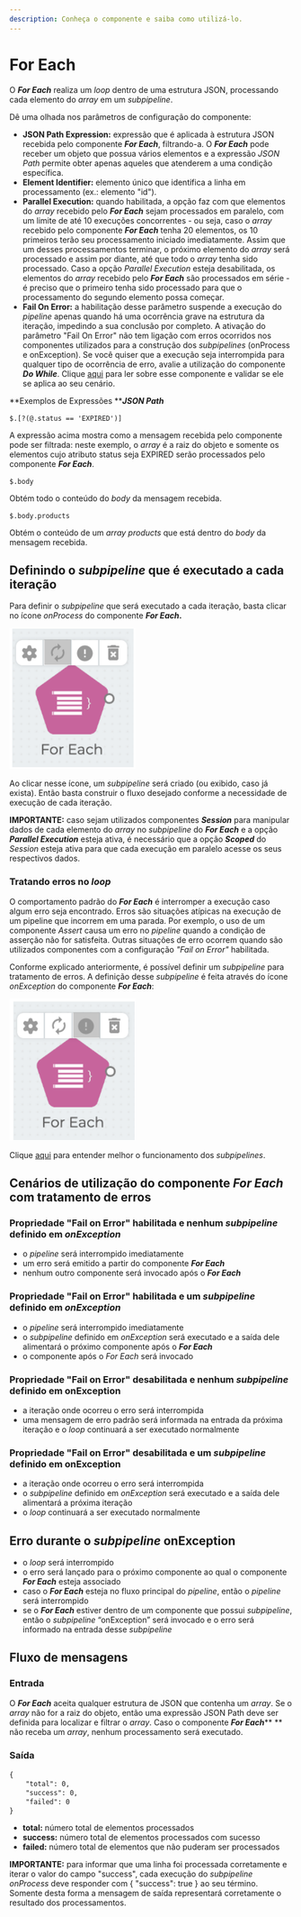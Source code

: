 ```yaml
---
description: Conheça o componente e saiba como utilizá-lo.
---
```


# For Each

O _**For Each**_ realiza um _loop_ dentro de uma estrutura JSON, processando cada elemento do _array_ em um _subpipeline_.

Dê uma olhada nos parâmetros de configuração do componente:

* **JSON Path Expression:** expressão que é aplicada à estrutura JSON recebida pelo componente _**For Each**_, filtrando-a. O _**For Each**_ pode receber um objeto que possua vários elementos e a expressão _JSON Path_ permite obter apenas aqueles que atenderem a uma condição específica.
* **Element Identifier:** elemento único que identifica a linha em processamento (ex.: elemento "id").
* **Parallel Execution:** quando habilitada, a opção faz com que elementos do _array_ recebido pelo _**For Each**_ sejam processados em paralelo, com um limite de até 10 execuções concorrentes - ou seja, caso o _array_ recebido pelo componente _**For Each**_ tenha 20 elementos, os 10 primeiros terão seu processamento iniciado imediatamente. Assim que um desses processamentos terminar, o próximo elemento do _array_ será processado e assim por diante, até que todo o _array_ tenha sido processado. Caso a opção _Parallel Execution_ esteja desabilitada, os elementos do _array_ recebido pelo _**For Each**_ são processados em série - é preciso que o primeiro tenha sido processado para que o processamento do segundo elemento possa começar.
* **Fail On Error:** a habilitação desse parâmetro suspende a execução do _pipeline_ apenas quando há uma ocorrência grave na estrutura da iteração, impedindo a sua conclusão por completo. A ativação do parâmetro "Fail On Error" não tem ligação com erros ocorridos nos componentes utilizados para a construção dos _subpipelines_ (onProcess e onException). Se você quiser que a execução seja interrompida para qualquer tipo de ocorrência de erro, avalie a utilização do componente _**Do While**_. Clique [aqui](../do-while.md) para ler sobre esse componente e validar se ele se aplica ao seu cenário.

**Exemplos de Expressões **_**JSON Path**_

```
$.[?(@.status == 'EXPIRED')]
```

A expressão acima mostra como a mensagem recebida pelo componente pode ser filtrada: neste exemplo, o _array_ é a raiz do objeto e somente os elementos cujo atributo status seja EXPIRED serão processados pelo componente _**For Each**_.

```
$.body
```

Obtém todo o conteúdo do _body_ da mensagem recebida.

```
$.body.products
```

Obtém o conteúdo de um _array_ _products_ que está dentro do _body_ da mensagem recebida.

## Definindo o _subpipeline_ que é executado a cada iteração <a href="#definindo-o-subpipeline-que--executado-a-cada-iterao" id="definindo-o-subpipeline-que--executado-a-cada-iterao"></a>

Para definir o _subpipeline_ que será executado a cada iteração, basta clicar no ícone _onProcess_ do componente _**For Each**_**.**

![](<../../../.gitbook/assets/for each.png>)

Ao clicar nesse ícone, um _subpipeline_ será criado (ou exibido, caso já exista). Então basta construir o fluxo desejado conforme a necessidade de execução de cada iteração.

**IMPORTANTE:** caso sejam utilizados componentes _**Session**_ para manipular dados de cada elemento do _array_ no _subpipeline_ do _**For Each**_ e a opção _**Parallel Execution**_ esteja ativa, é necessário que a opção _**Scoped**_ do _Session_ esteja ativa para que cada execução em paralelo acesse os seus respectivos dados.

### Tratando erros no _loop_ <a href="#tratando-erros-no-loop" id="tratando-erros-no-loop"></a>

O comportamento padrão do _**For Each**_ é interromper a execução caso algum erro seja encontrado. Erros são situações atípicas na execução de um pipeline que incorrem em uma parada. Por exemplo, o uso de um componente _Assert_ causa um erro no _pipeline_ quando a condição de asserção não for satisfeita. Outras situações de erro ocorrem quando são utilizados componentes com a configuração _"Fail on Error"_ habilitada.

Conforme explicado anteriormente, é possível definir um _subpipeline_ para tratamento de erros. A definição desse _subpipeline_ é feita através do ícone _onException_ do componente _**For Each**_:

![](<../../../.gitbook/assets/for each1.png>)

Clique [aqui](https://intercom.help/godigibee/pt-BR/articles/4484877-subpipelines) para entender melhor o funcionamento dos _subpipelines_.

## Cenários de utilização do componente _For Each_ com tratamento de erros <a href="#cenrios-de-utilizao-do-componente-for-each-com-tratamento-de-erros" id="cenrios-de-utilizao-do-componente-for-each-com-tratamento-de-erros"></a>

### Propriedade "Fail on Error" habilitada e nenhum _subpipeline_ definido em _onException_ <a href="#propriedade-fail-on-error-habilitada-e-nenhum-subpipeline-definido-em-onexception" id="propriedade-fail-on-error-habilitada-e-nenhum-subpipeline-definido-em-onexception"></a>

* o _pipeline_ será interrompido imediatamente
* um erro será emitido a partir do componente _**For Each**_
* nenhum outro componente será invocado após o _**For Each**_

### Propriedade "Fail on Error" habilitada e um _subpipeline_ definido em _onException_ <a href="#propriedade-fail-on-error-habilitada-e-um-subpipeline-definido-em-onexception" id="propriedade-fail-on-error-habilitada-e-um-subpipeline-definido-em-onexception"></a>

* o _pipeline_ será interrompido imediatamente
* o _subpipeline_ definido em _onException_ será executado e a saída dele alimentará o próximo componente após o _**For Each**_
* o componente após o _For Each_ será invocado

### Propriedade "Fail on Error" desabilitada e nenhum _subpipeline_ definido em onException <a href="#propriedade-fail-on-error-desabilitada-e-nenhum-subpipeline-definido-em-onexception" id="propriedade-fail-on-error-desabilitada-e-nenhum-subpipeline-definido-em-onexception"></a>

* a iteração onde ocorreu o erro será interrompida
* uma mensagem de erro padrão será informada na entrada da próxima iteração e o _loop_ continuará a ser executado normalmente

### Propriedade "Fail on Error" desabilitada e um _subpipeline_ definido em onException <a href="#propriedade-fail-on-error-desabilitada-e-um-subpipeline-definido-em-onexception" id="propriedade-fail-on-error-desabilitada-e-um-subpipeline-definido-em-onexception"></a>

* a iteração onde ocorreu o erro será interrompida
* o _subpipeline_ definido em _onException_ será executado e a saída dele alimentará a próxima iteração
* o _loop_ continuará a ser executado normalmente

## Erro durante o _subpipeline_ onException <a href="#erro-durante-o-subpipeline-onexception" id="erro-durante-o-subpipeline-onexception"></a>

* o _loop_ será interrompido
* o erro será lançado para o próximo componente ao qual o componente _**For Each**_ esteja associado
* caso o _**For Each**_ esteja no fluxo principal do _pipeline_, então o _pipeline_ será interrompido
* se o _**For Each**_ estiver dentro de um componente que possui _subpipeline_, então o _subpipeline_ “onException” será invocado e o erro será informado na entrada desse _subpipeline_

## Fluxo de mensagens <a href="#fluxo-de-mensagens" id="fluxo-de-mensagens"></a>

### Entrada <a href="#entrada" id="entrada"></a>

O _**For Each**_ aceita qualquer estrutura de JSON que contenha um _array_. Se o _array_ não for a raiz do objeto, então uma expressão JSON Path deve ser definida para localizar e filtrar o _array_. Caso o componente _**For Each**_** ** não receba um _array_, nenhum processamento será executado.

### Saída <a href="#sada" id="sada"></a>

```
{
    "total": 0,
    "success": 0,
    "failed": 0
}
```

* **total:** número total de elementos processados
* **success:** número total de elementos processados com sucesso
* **failed:** número total de elementos que não puderam ser processados

**IMPORTANTE:** para informar que uma linha foi processada corretamente e iterar o valor do campo "success", cada execução do _subpipeline_ _onProcess_ deve responder com { "success": true } ao seu término. Somente desta forma a mensagem de saída representará corretamente o resultado dos processamentos.&#x20;
